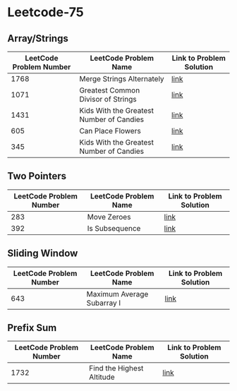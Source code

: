 # Leetcode-75

## Array/Strings
   
| LeetCode Problem Number | LeetCode Problem Name | Link to Problem Solution |
| -------- | -------- | -------- |
| 1768    | Merge Strings Alternately   | [link](https://github.com/Shubham-Nahar-Java-Coder/Leetcode-75/tree/master/Array-Strings/Merge-String-Alternately)   |
| 1071   | Greatest Common Divisor of Strings   | [link](https://github.com/Shubham-Nahar-Java-Coder/Leetcode-75/tree/master/Array-Strings/Greatest-Common-Divisor-Of-String)   |
| 1431   | Kids With the Greatest Number of Candies   | [link](https://github.com/Shubham-Nahar-Java-Coder/Leetcode-75/tree/master/Array-Strings/Kids-With-Greatest-Number-Of-Candies)   |
| 605   | Can Place Flowers  | [link](https://github.com/Shubham-Nahar-Java-Coder/Leetcode-75/tree/master/Array-Strings/Can-Place-Flowers)   |
| 345   | Kids With the Greatest Number of Candies   | [link](https://github.com/Shubham-Nahar-Java-Coder/Leetcode-75/tree/master/Array-Strings/Reverse-Vowels-Of-String)   |


## Two Pointers

| LeetCode Problem Number | LeetCode Problem Name | Link to Problem Solution |
| -------- | -------- | -------- |
| 283    | Move Zeroes   | [link](https://github.com/Shubham-Nahar-Java-Coder/Leetcode-75/tree/master/Two-Pointers/Move-Zeroes)   |
| 392    | Is Subsequence   | [link](https://github.com/Shubham-Nahar-Java-Coder/Leetcode-75/tree/master/Two-Pointers/Is-Subsequence)   |

## Sliding Window

| LeetCode Problem Number | LeetCode Problem Name | Link to Problem Solution |
| -------- | -------- | -------- |
| 643    | Maximum Average Subarray I   | [link](https://github.com/Shubham-Nahar-Java-Coder/Leetcode-75/tree/master/Sliding-Window/Max-Avaerage-SubArray)   |

## Prefix Sum

| LeetCode Problem Number | LeetCode Problem Name | Link to Problem Solution |
| -------- | -------- | -------- |
| 1732    | Find the Highest Altitude   | [link](https://github.com/Shubham-Nahar-Java-Coder/Leetcode-75/tree/master/Prefix-Sum/Find-the-Highest-Altitude)   |
